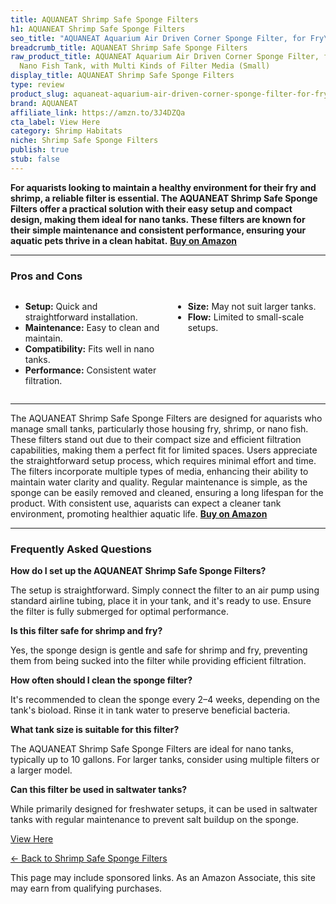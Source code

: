 ```yaml
---
title: AQUANEAT Shrimp Safe Sponge Filters
h1: AQUANEAT Shrimp Safe Sponge Filters
seo_title: "AQUANEAT Aquarium Air Driven Corner Sponge Filter, for Fry\u2026"
breadcrumb_title: AQUANEAT Shrimp Safe Sponge Filters
raw_product_title: AQUANEAT Aquarium Air Driven Corner Sponge Filter, for Fry Shrimp
  Nano Fish Tank, with Multi Kinds of Filter Media (Small)
display_title: AQUANEAT Shrimp Safe Sponge Filters
type: review
product_slug: aquaneat-aquarium-air-driven-corner-sponge-filter-for-fry-shrimp-nano-f-29c198c9
brand: AQUANEAT
affiliate_link: https://amzn.to/3J4DZQa
cta_label: View Here
category: Shrimp Habitats
niche: Shrimp Safe Sponge Filters
publish: true
stub: false
---
```


<div id="intro" class="full-width">
  <p><strong>For aquarists looking to maintain a healthy environment for their fry and shrimp, a reliable filter is essential. The AQUANEAT Shrimp Safe Sponge Filters offer a practical solution with their easy setup and compact design, making them ideal for nano tanks. These filters are known for their simple maintenance and consistent performance, ensuring your aquatic pets thrive in a clean habitat.</strong> <a href="https://amzn.to/3J4DZQa" rel="nofollow sponsored noopener" target="_blank"><strong>Buy on Amazon</strong></a></p>
</div>

<hr />
<h3 id="pros-cons">Pros and Cons</h3>
<div class="pc-grid" style="display:grid;grid-template-columns:1fr 1fr;gap:16px;">
  <ul>
    <li><strong>Setup:</strong> Quick and straightforward installation.</li>
    <li><strong>Maintenance:</strong> Easy to clean and maintain.</li>
    <li><strong>Compatibility:</strong> Fits well in nano tanks.</li>
    <li><strong>Performance:</strong> Consistent water filtration.</li>
  </ul>
  <ul>
    <li><strong>Size:</strong> May not suit larger tanks.</li>
    <li><strong>Flow:</strong> Limited to small-scale setups.</li>
  </ul>
</div>
<hr />

<div class="full-width">
  <p>The AQUANEAT Shrimp Safe Sponge Filters are designed for aquarists who manage small tanks, particularly those housing fry, shrimp, or nano fish. These filters stand out due to their compact size and efficient filtration capabilities, making them a perfect fit for limited spaces. Users appreciate the straightforward setup process, which requires minimal effort and time. The filters incorporate multiple types of media, enhancing their ability to maintain water clarity and quality. Regular maintenance is simple, as the sponge can be easily removed and cleaned, ensuring a long lifespan for the product. With consistent use, aquarists can expect a cleaner tank environment, promoting healthier aquatic life. <a href="https://amzn.to/3J4DZQa" rel="nofollow sponsored noopener" target="_blank"><strong>Buy on Amazon</strong></a></p>
</div>

<hr />
<h3 id="faqs">Frequently Asked Questions</h3>

<p><strong>How do I set up the AQUANEAT Shrimp Safe Sponge Filters?</strong></p>
<p>The setup is straightforward. Simply connect the filter to an air pump using standard airline tubing, place it in your tank, and it's ready to use. Ensure the filter is fully submerged for optimal performance.</p>

<p><strong>Is this filter safe for shrimp and fry?</strong></p>
<p>Yes, the sponge design is gentle and safe for shrimp and fry, preventing them from being sucked into the filter while providing efficient filtration.</p>

<p><strong>How often should I clean the sponge filter?</strong></p>
<p>It's recommended to clean the sponge every 2–4 weeks, depending on the tank's bioload. Rinse it in tank water to preserve beneficial bacteria.</p>

<p><strong>What tank size is suitable for this filter?</strong></p>
<p>The AQUANEAT Shrimp Safe Sponge Filters are ideal for nano tanks, typically up to 10 gallons. For larger tanks, consider using multiple filters or a larger model.</p>

<p><strong>Can this filter be used in saltwater tanks?</strong></p>
<p>While primarily designed for freshwater setups, it can be used in saltwater tanks with regular maintenance to prevent salt buildup on the sponge.</p>
<p><a class="btn" href="https://amzn.to/3J4DZQa" target="_blank" rel="nofollow sponsored noopener">View Here</a></p>
<p><a href="/roundups/shrimp-habitats/shrimp-safe-sponge-filters/">← Back to Shrimp Safe Sponge Filters</a></p>
<aside class="disclosure">This page may include sponsored links. As an Amazon Associate, this site may earn from qualifying purchases.</aside>
